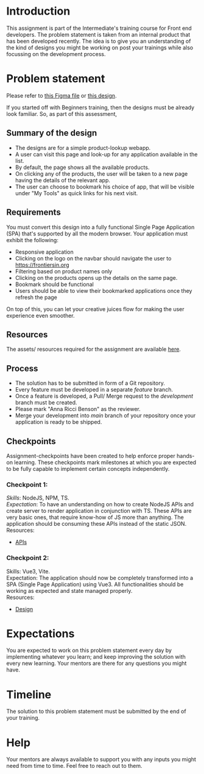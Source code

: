 # Introduction
This assignment is part of the Intermediate's training course for Front end developers. The problem statement is taken from an internal product that has been developed recently. The idea is to give you an understanding of the kind of designs you might be working on post your trainings while also focussing on the development process.

# Problem statement
Please refer to [this Figma file](https://www.figma.com/file/Q6aTpSbBvnMskduSudcII2/Backoffice-navigation?node-id=272-38510&t=hmQGYRriqrAXVseY-0) or [this design](/intermediate/resources/designs/dashboard.png).

If you started off with Beginners training, then the designs must be already look familiar. So, as part of this assessment, 

## Summary of the design
- The designs are for a simple product-lookup webapp.
- A user can visit this page and look-up for any application available in the list.
- By default, the page shows all the available products.
- On clicking any of the products, the user will be taken to a new page having the details of the relevant app.
- The user can choose to bookmark his choice of app, that will be visible under "My Tools" as quick links for his next visit.

## Requirements
You must convert this design into a fully functional Single Page Application (SPA) that's supported by all the modern browser. Your application must exhibit the following:
- Responsive application
- Clicking on the logo on the navbar should navigate the user to https://frontiersin.org
- Filtering based on product names only
- Clicking on the products opens up the details on the same page.
- Bookmark should be functional
- Users should be able to view their bookmarked applications once they refresh the page

On top of this, you can let your creative juices flow for making the user experience even smoother.

## Resources
The assets/ resources required for the assignment are available [here](/intermediate/resources/).

## Process
- The solution has to be submitted in form of a Git repository.
- Every feature must be developed in a separate _feature_ branch.
- Once a feature is developed, a Pull/ Merge request to the _development_ branch must be created.
- Please mark "Anna Ricci Benson" as the reviewer.
- Merge your development into _main_ branch of your repository once your application is ready to be shipped.

## Checkpoints
Assignment-checkpoints have been created to help enforce proper hands-on learning. These checkpoints mark milestones at which you are expected to be fully capable to implement certain concepts independently.
### Checkpoint 1:
*Skills*: NodeJS, NPM, TS.  
*Expectation*: To have an understanding on how to create NodeJS APIs and create server to render application in conjunction with TS. These APIs are very basic ones, that require know-how of JS more than anything. The application should be consuming these APIs instead of the static JSON.  
Resources:
- [APIs](/intermediate/resources/API.md)

### Checkpoint 2:
Skills: Vue3, Vite.  
Expectation: The application should now be completely transformed into a SPA (Single Page Application) using Vue3. All functionalities should be working as expected and state managed properly.  
Resources:
- [Design](/intermediate/resources/designs/dashboard.png)


# Expectations
You are expected to work on this problem statement every day by implementing whatever you learn; and keep improving the solution with every new learning. Your mentors are there for any questions you might have.

# Timeline
The solution to this problem statement must be submitted by the end of your training.

# Help
Your mentors are always available to support you with any inputs you might need from time to time. Feel free to reach out to them.
